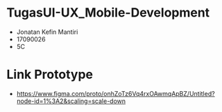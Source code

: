 # TugasUI-UX_Mobile-Development

- Jonatan Kefin Mantiri
- 17090026
- 5C

# Link Prototype
- https://www.figma.com/proto/onhZoTz6Vq4rxOAwmqApBZ/Untitled?node-id=1%3A2&scaling=scale-down
